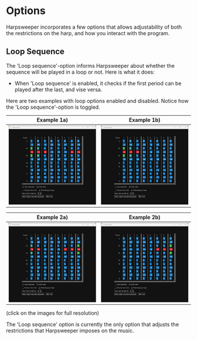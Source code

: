 # Options

Harpsweeper incorporates a few options that allows adjustability of both the restrictions on the harp, and how you interact with the program. 

## Loop Sequence

The 'Loop sequence'-option informs Harpsweeper about whether the sequence will be played in a loop or not. Here is what it does:
 - When 'Loop sequence' is enabled, it checks if the first period can be played after the last, and vise versa.

 Here are two examples with loop options enabled and disabled. Notice how the 'Loop sequence'-option is toggled.

 Example 1a)               |  Example 1b)
:-------------------------:|:-------------------------:
![](https://raw.githubusercontent.com/adamreir/harpsweeper/main/documentation/images/options/Example_1a.png) | ![](https://raw.githubusercontent.com/adamreir/harpsweeper/main/documentation/images/options/Example_1b.png)

 Example 2a)               |  Example 2b)
:-------------------------:|:-------------------------:
![](https://raw.githubusercontent.com/adamreir/harpsweeper/main/documentation/images/options/Example_2a.png) | ![](https://raw.githubusercontent.com/adamreir/harpsweeper/main/documentation/images/options/Example_2b.png)

 (click on the images for full resolution)

The 'Loop sequence' option is currently the only option that adjusts the restrictions that Harpsweeper imposes on the music. 
